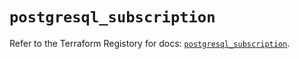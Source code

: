 # `postgresql_subscription`

Refer to the Terraform Registory for docs: [`postgresql_subscription`](https://www.terraform.io/docs/providers/postgresql/r/subscription).
